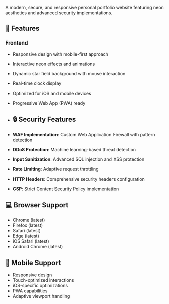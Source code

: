 A modern, secure, and responsive personal portfolio website featuring neon aesthetics and advanced security implementations.

## 🌟 Features

### Frontend
- Responsive design with mobile-first approach
- Interactive neon effects and animations
- Dynamic star field background with mouse interaction
- Real-time clock display
- Optimized for iOS and mobile devices
- Progressive Web App (PWA) ready
- ## 🔒 Security Features

- **WAF Implementation**: Custom Web Application Firewall with pattern detection
- **DDoS Protection**: Machine learning-based threat detection
- **Input Sanitization**: Advanced SQL injection and XSS protection
- **Rate Limiting**: Adaptive request throttling
- **HTTP Headers**: Comprehensive security headers configuration
- **CSP**: Strict Content Security Policy implementation

## 💻 Browser Support

- Chrome (latest)
- Firefox (latest)
- Safari (latest)
- Edge (latest)
- iOS Safari (latest)
- Android Chrome (latest)

## 📱 Mobile Support

- Responsive design
- Touch-optimized interactions
- iOS-specific optimizations
- PWA capabilities
- Adaptive viewport handling



